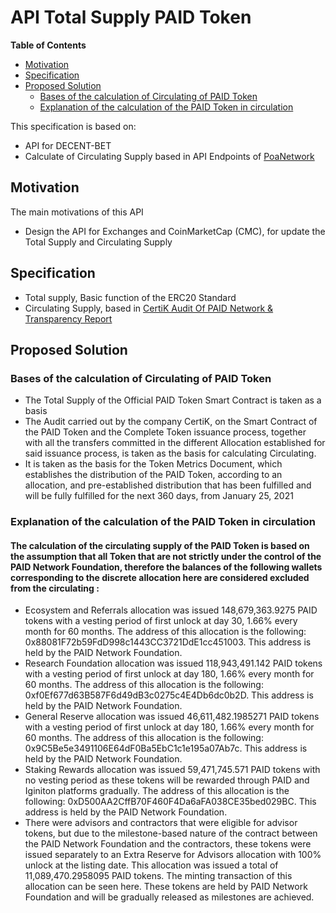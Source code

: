 # API Total Supply PAID Token

**Table of Contents**

- [Motivation](#motivation)
- [Specification](#specification)
- [Proposed Solution](#proposed-solution)
  - [Bases of the calculation of Circulating of PAID Token](##Bases-of-the-calculation-of-Circulating-of-PAID-Token)
  - [Explanation of the calculation of the PAID Token in circulation](#Explanation-of-the-calculation-of-the-PAID-Token-in-circulation)

This specification is based on:

* API for DECENT-BET
* Calculate of Circulating Supply based in API Endpoints of [PoaNetwork](https://www.poa.network/)

## Motivation

The main motivations of this API

* Design the API for Exchanges and CoinMarketCap (CMC), for update the Total Supply and Circulating Supply

## Specification

* Total supply, Basic function of the ERC20 Standard
* Circulating Supply, based in [CertiK Audit Of PAID Network & Transparency Report](https://paidnetwork.medium.com/certik-audit-of-paid-network-transparency-report-6d1935c81f2d)

## Proposed Solution

### Bases of the calculation of Circulating of PAID Token

* The Total Supply of the Official PAID Token Smart Contract is taken as a basis
* The Audit carried out by the company CertiK, on the Smart Contract of the PAID Token and the Complete Token issuance process, together with all the transfers committed in the different Allocation established for said issuance process, is taken as the basis for calculating Circulating.
* It is taken as the basis for the Token Metrics Document, which establishes the distribution of the PAID Token, according to an allocation, and pre-established distribution that has been fulfilled and will be fully fulfilled for the next 360 days, from January 25, 2021

### Explanation of the calculation of the PAID Token in circulation

#### The calculation of the circulating supply of the PAID Token is based on the assumption that all Token that are not strictly under the control of the PAID Network Foundation, therefore the balances of the following wallets corresponding to the discrete allocation here are considered excluded from the circulating :
- Ecosystem and Referrals allocation was issued 148,679,363.9275 PAID tokens with a vesting period of first unlock at day 30, 1.66% every month for 60 months. The address of this allocation is the following: 0x88081F72b59FdD998c1443CC3721DdE1cc451003. This address is held by the PAID Network Foundation.
- Research Foundation allocation was issued 118,943,491.142 PAID tokens with a vesting period of first unlock at day 180, 1.66% every month for 60 months. The address of this allocation is the following: 0xf0Ef677d63B587F6d49dB3c0275c4E4Db6dc0b2D. This address is held by the PAID Network Foundation.
- General Reserve allocation was issued 46,611,482.1985271 PAID tokens with a vesting period of first unlock at day 180, 1.66% every month for 60 months. The address of this allocation is the following: 0x9C5Be5e3491106E64dF0Ba5EbC1c1e195a07Ab7c. This address is held by the PAID Network Foundation.
- Staking Rewards allocation was issued 59,471,745.571 PAID tokens with no vesting period as these tokens will be rewarded through PAID and Iginiton platforms gradually. The address of this allocation is the following: 0xD500AA2CffB70F460F4Da6aFA038CE35bed029BC. This address is held by the PAID Network Foundation.
- There were advisors and contractors that were eligible for advisor tokens, but due to the milestone-based nature of the contract between the PAID Network Foundation and the contractors, these tokens were issued separately to an Extra Reserve for Advisors allocation with 100% unlock at the listing date. This allocation was issued a total of 11,089,470.2958095 PAID tokens. The minting transaction of this allocation can be seen here. These tokens are held by PAID Network Foundation and will be gradually released as milestones are achieved.
